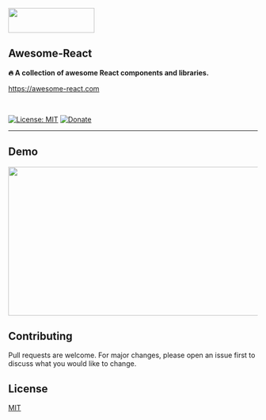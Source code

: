 
<a href="https://github.com/PHClement"><img src="https://i.imgur.com/0vm3SgU.png"  height="50" width="174"/></a>

## Awesome-React
**🔥 A collection of awesome React components and libraries.**

https://awesome-react.com

<br>

[![License: MIT](https://img.shields.io/badge/License-MIT-yellow.svg)](https://opensource.org/licenses/MIT)
[![Donate](https://img.shields.io/badge/Donate-PayPal-green.svg)](https://paypal.me/nocturnelab)

___

## Demo

<a href="https://github.com/PHClement"><img src="https://i.imgur.com/KhmM74x.gif" height="300" width="600"/></a>

## Contributing
Pull requests are welcome. For major changes, please open an issue first to discuss what you would like to change.


## License
[MIT](https://choosealicense.com/licenses/mit/)
